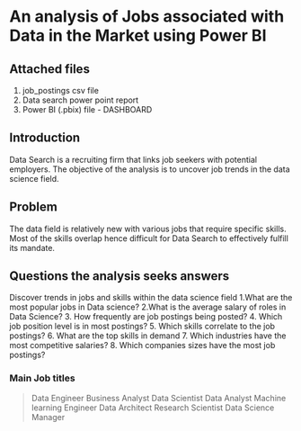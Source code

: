 # An analysis of Jobs associated with Data in the Market using Power BI

## Attached files
1. job_postings csv file
2. Data search power point report
3. Power BI (.pbix) file - DASHBOARD

## Introduction
Data Search is a recruiting firm that links job seekers with potential employers. The objective of the analysis is to uncover job trends in the data science field.

## Problem
The data field is relatively new with various jobs that require specific skills. Most of the skills overlap hence difficult for Data Search to effectively fulfill its mandate.

## Questions the analysis seeks answers
Discover trends in jobs and skills within the data science field
1.What are the most popular jobs in Data science?
2.What is the average salary of roles in Data Science?
3. How frequently are job postings being posted?
4. Which job position level is in most postings?
5. Which skills correlate to the job postings?
6. What are the top skills in demand
7. Which industries have the most competitive salaries?
8. Which companies sizes have the most job postings? 


### Main Job titles
> Data Engineer
> Business Analyst
> Data Scientist
> Data Analyst
> Machine learning Engineer
> Data Architect
> Research Scientist
> Data Science Manager

